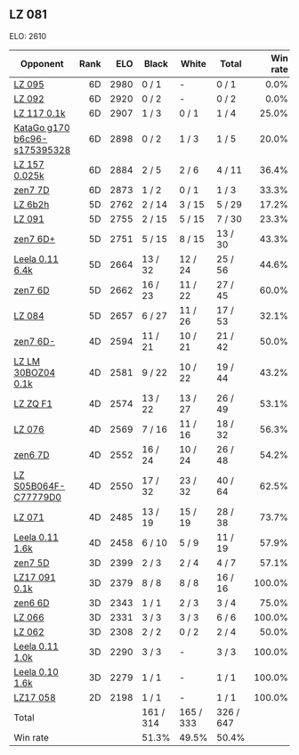 ## LZ 081 ##

ELO: 2610

Opponent | Rank | ELO | Black | White | Total | Win rate
---------|-----:|----:|-------|-------|-------|-------:
[LZ 095](LZ%20095.md) | 6D | 2980 | 0 / 1 | - | 0 / 1 | 0.0%
[LZ 092](LZ%20092.md) | 6D | 2920 | 0 / 2 | - | 0 / 2 | 0.0%
[LZ 117 0.1k](LZ%20117%200.1k.md) | 6D | 2907 | 1 / 3 | 0 / 1 | 1 / 4 | 25.0%
[KataGo g170 b6c96-s175395328](KataGo%20g170%20b6c96-s175395328.md) | 6D | 2898 | 0 / 2 | 1 / 3 | 1 / 5 | 20.0%
[LZ 157 0.025k](LZ%20157%200.025k.md) | 6D | 2884 | 2 / 5 | 2 / 6 | 4 / 11 | 36.4%
[zen7 7D](zen7%207D.md) | 6D | 2873 | 1 / 2 | 0 / 1 | 1 / 3 | 33.3%
[LZ 6b2h](LZ%206b2h.md) | 5D | 2762 | 2 / 14 | 3 / 15 | 5 / 29 | 17.2%
[LZ 091](LZ%20091.md) | 5D | 2755 | 2 / 15 | 5 / 15 | 7 / 30 | 23.3%
[zen7 6D+](zen7%206D+.md) | 5D | 2751 | 5 / 15 | 8 / 15 | 13 / 30 | 43.3%
[Leela 0.11 6.4k](Leela%200.11%206.4k.md) | 5D | 2664 | 13 / 32 | 12 / 24 | 25 / 56 | 44.6%
[zen7 6D](zen7%206D.md) | 5D | 2662 | 16 / 23 | 11 / 22 | 27 / 45 | 60.0%
[LZ 084](LZ%20084.md) | 5D | 2657 | 6 / 27 | 11 / 26 | 17 / 53 | 32.1%
[zen7 6D-](zen7%206D-.md) | 4D | 2594 | 11 / 21 | 10 / 21 | 21 / 42 | 50.0%
[LZ LM 30BOZ04 0.1k](LZ%20LM%2030BOZ04%200.1k.md) | 4D | 2581 | 9 / 22 | 10 / 22 | 19 / 44 | 43.2%
[LZ ZQ F1](LZ%20ZQ%20F1.md) | 4D | 2574 | 13 / 22 | 13 / 27 | 26 / 49 | 53.1%
[LZ 076](LZ%20076.md) | 4D | 2569 | 7 / 16 | 11 / 16 | 18 / 32 | 56.3%
[zen6 7D](zen6%207D.md) | 4D | 2552 | 16 / 24 | 10 / 24 | 26 / 48 | 54.2%
[LZ S05B064F-C77779D0](LZ%20S05B064F-C77779D0.md) | 4D | 2550 | 17 / 32 | 23 / 32 | 40 / 64 | 62.5%
[LZ 071](LZ%20071.md) | 4D | 2485 | 13 / 19 | 15 / 19 | 28 / 38 | 73.7%
[Leela 0.11 1.6k](Leela%200.11%201.6k.md) | 4D | 2458 | 6 / 10 | 5 / 9 | 11 / 19 | 57.9%
[zen7 5D](zen7%205D.md) | 3D | 2399 | 2 / 3 | 2 / 4 | 4 / 7 | 57.1%
[LZ17 091 0.1k](LZ17%20091%200.1k.md) | 3D | 2379 | 8 / 8 | 8 / 8 | 16 / 16 | 100.0%
[zen6 6D](zen6%206D.md) | 3D | 2343 | 1 / 1 | 2 / 3 | 3 / 4 | 75.0%
[LZ 066](LZ%20066.md) | 3D | 2331 | 3 / 3 | 3 / 3 | 6 / 6 | 100.0%
[LZ 062](LZ%20062.md) | 3D | 2308 | 2 / 2 | 0 / 2 | 2 / 4 | 50.0%
[Leela 0.11 1.0k](Leela%200.11%201.0k.md) | 3D | 2290 | 3 / 3 | - | 3 / 3 | 100.0%
[Leela 0.10 1.6k](Leela%200.10%201.6k.md) | 3D | 2279 | 1 / 1 | - | 1 / 1 | 100.0%
[LZ17 058](LZ17%20058.md) | 2D | 2198 | 1 / 1 | - | 1 / 1 | 100.0%
Total | | | 161 / 314 | 165 / 333 | 326 / 647 | 
Win rate| | | 51.3% | 49.5% | 50.4% | 
